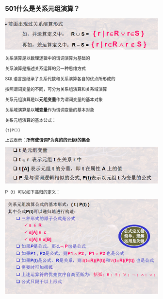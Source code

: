 

## 501什么是关系元组演算？

![image-20201217212026367](501什么是关系元组演算.assets/image-20201217212026367.png)

关系演算是以数理逻辑中的谓词演算为基础的

关系演算是描述关系运算的另一种思维方式

SQL语言是继承了关系代数和关系演算各自的优点所形成的

按照谓词变量的不同，可分为关系组演算和关系域演算

关系元组演算是以**元组变量**作为谓词变量的基本对象

关系域演算是以**域变量**作为谓词变量的基本对象



关系元组演算的基本公式：

``{t|P()}``

上式表示：**所有使谓词P为真的的元组t的集合**

![image-20201217212544812](501什么是关系元组演算.assets/image-20201217212544812.png)

P（t）可以如下递归的定义：

![image-20201217212609150](501什么是关系元组演算.assets/image-20201217212609150.png)